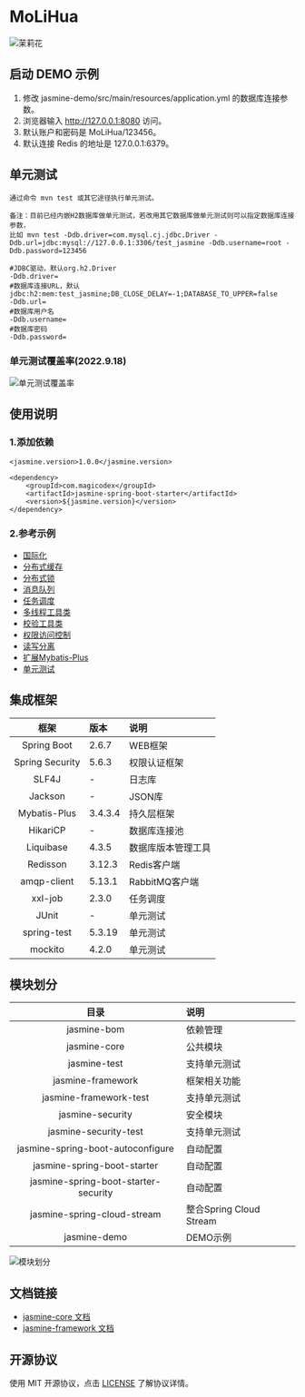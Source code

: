 # MoLiHua

![茉莉花](https://s3.bmp.ovh/imgs/2022/09/27/84641e2691bad544.png "茉莉花")

## 启动 DEMO 示例

1. 修改 jasmine-demo/src/main/resources/application.yml 的数据库连接参数。
2. 浏览器输入 http://127.0.0.1:8080 访问。
3. 默认账户和密码是 MoLiHua/123456。
4. 默认连接 Redis 的地址是 127.0.0.1:6379。

## 单元测试

```
通过命令 mvn test 或其它途径执行单元测试。

备注：目前已经内嵌H2数据库做单元测试，若改用其它数据库做单元测试则可以指定数据库连接参数，
比如 mvn test -Ddb.driver=com.mysql.cj.jdbc.Driver -Ddb.url=jdbc:mysql://127.0.0.1:3306/test_jasmine -Ddb.username=root -Ddb.password=123456

#JDBC驱动，默认org.h2.Driver
-Ddb.driver= 
#数据库连接URL，默认jdbc:h2:mem:test_jasmine;DB_CLOSE_DELAY=-1;DATABASE_TO_UPPER=false
-Ddb.url=
#数据库用户名
-Ddb.username=
#数据库密码
-Ddb.password=
```

### 单元测试覆盖率(2022.9.18)
![单元测试覆盖率](https://s3.bmp.ovh/imgs/2022/09/27/2d6e79f6122b4487.png "单元测试覆盖率")

## 使用说明

### 1.添加依赖

```
<jasmine.version>1.0.0</jasmine.version>

<dependency>
    <groupId>com.magicodex</groupId>
    <artifactId>jasmine-spring-boot-starter</artifactId>
    <version>${jasmine.version}</version>
</dependency>
```

### 2.参考示例

- [国际化](https://github.com/magicodex/MoLiHua/blob/main/doc/manual/i18n-doc.md)
- [分布式缓存](https://github.com/magicodex/MoLiHua/blob/main/doc/manual/cache-doc.md)
- [分布式锁](https://github.com/magicodex/MoLiHua/blob/main/doc/manual/lock-doc.md)
- [消息队列](https://github.com/magicodex/MoLiHua/blob/main/doc/manual/message-queue-doc.md)
- [任务调度](https://github.com/magicodex/MoLiHua/blob/main/doc/manual/job-doc.md)
- [多线程工具类](https://github.com/magicodex/MoLiHua/blob/main/doc/manual/async-task-doc.md)
- [校验工具类](https://github.com/magicodex/MoLiHua/blob/main/doc/manual/validation-doc.md)
- [权限访问控制](https://github.com/magicodex/MoLiHua/blob/main/doc/manual/security-doc.md)
- [读写分离](https://github.com/magicodex/MoLiHua/blob/main/doc/manual/read-write-splitting-doc.md)
- [扩展Mybatis-Plus](https://github.com/magicodex/MoLiHua/blob/main/doc/manual/mybatis-plus-extersnion-doc.md)
- [单元测试](https://github.com/magicodex/MoLiHua/blob/main/doc/manual/test-doc.md)

## 集成框架

| 框架 | 版本 | 说明 |
| :----: | :---- | :---- |
| Spring Boot | 2.6.7 | WEB框架 |
| Spring Security | 5.6.3 | 权限认证框架 |
| SLF4J | - | 日志库 |
| Jackson | - | JSON库 |
| Mybatis-Plus | 3.4.3.4 | 持久层框架 |
| HikariCP | - | 数据库连接池 |
| Liquibase | 4.3.5 | 数据库版本管理工具 |
| Redisson | 3.12.3 | Redis客户端 |
| amqp-client | 5.13.1 | RabbitMQ客户端 |
| xxl-job | 2.3.0 | 任务调度 |
| JUnit | - | 单元测试 |
| spring-test | 5.3.19 | 单元测试 |
| mockito | 4.2.0 | 单元测试 |

## 模块划分

| 目录 | 说明 |
| :----: | :---- |
| jasmine-bom | 依赖管理 |
| jasmine-core | 公共模块 |
| jasmine-test | 支持单元测试 |
| jasmine-framework | 框架相关功能 |
| jasmine-framework-test | 支持单元测试 |
| jasmine-security | 安全模块 |
| jasmine-security-test | 支持单元测试 |
| jasmine-spring-boot-autoconfigure | 自动配置 |
| jasmine-spring-boot-starter | 自动配置 |
| jasmine-spring-boot-starter-security | 自动配置 |
| jasmine-spring-cloud-stream | 整合Spring Cloud Stream |
| jasmine-demo | DEMO示例 |

![模块划分](https://s3.bmp.ovh/imgs/2022/09/27/fd72e1da6c00119e.png "模块划分")

## 文档链接

- [jasmine-core 文档](https://github.com/magicodex/MoLiHua/blob/main/jasmine-core/doc.md)
- [jasmine-framework 文档](https://github.com/magicodex/MoLiHua/blob/main/jasmine-framework/doc.md)

## 开源协议

使用 MIT 开源协议，点击 [LICENSE](https://github.com/magicodex/MoLiHua/blob/main/LICENSE) 了解协议详情。
